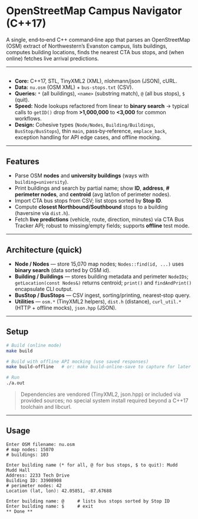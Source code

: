 # OpenStreetMap Campus Navigator (C++17)

A single, end‑to‑end C++ command‑line app that parses an OpenStreetMap (OSM) extract of Northwestern’s Evanston campus, lists buildings, computes building locations, finds the nearest CTA bus stops, and (when online) fetches live arrival predictions.

---

## 

* **Core:** C++17, STL, TinyXML2 (XML), nlohmann/json (JSON), cURL.
* **Data:** `nu.osm` (OSM XML) + `bus-stops.txt` (CSV).
* **Queries:** `*` (all buildings), `<name>` (substring match), `@` (all bus stops), `$` (quit).
* **Speed:** Node lookups refactored from linear to **binary search** → typical calls to `getID()` drop from **>1,000,000** to **<3,000** for common workflows.
* **Design:** Cohesive types (`Node/Nodes`, `Building/Buildings`, `BusStop/BusStops`), thin `main`, pass‑by‑reference, `emplace_back`, exception handling for API edge cases, and offline mocking.

---

## Features

* Parse OSM **nodes** and **university buildings** (ways with `building=university`).
* Print buildings and search by partial name; show **ID**, **address**, **# perimeter nodes**, and **centroid** (avg lat/lon of perimeter nodes).
* Import CTA bus stops from CSV; list stops sorted by **Stop ID**.
* Compute **closest Northbound/Southbound** stops to a building (haversine via `dist.h`).
* Fetch **live predictions** (vehicle, route, direction, minutes) via CTA Bus Tracker API; robust to missing/empty fields; supports **offline** test mode.

---

## Architecture (quick)

* **Node / Nodes** — store 15,070 map nodes; `Nodes::find(id, ...)` uses **binary search** (data sorted by OSM id).
* **Building / Buildings** — stores building metadata and perimeter `NodeIDs`; `getLocation(const Nodes&)` returns centroid; `print()` and `findAndPrint()` encapsulate CLI output.
* **BusStop / BusStops** — CSV ingest, sorting/printing, nearest‑stop query.
* **Utilities** — `osm.*` (TinyXML2 helpers), `dist.h` (distance), `curl_util.*` (HTTP + offline mocks), `json.hpp` (JSON).

---

## Setup

```bash
# Build (online mode)
make build

# Build with offline API mocking (use saved responses)
make build-offline   # or: make build-online-save to capture for later

# Run
./a.out
```

> Dependencies are vendored (TinyXML2, json.hpp) or included via provided sources; no special system install required beyond a C++17 toolchain and libcurl.

---

## Usage

```
Enter OSM filename: nu.osm
# map nodes: 15070
# buildings: 103

Enter building name (* for all, @ for bus stops, $ to quit): Mudd
Mudd Hall
Address: 2233 Tech Drive
Building ID: 33908908
# perimeter nodes: 42
Location (lat, lon): 42.05851, -87.67688

Enter building name: @     # lists bus stops sorted by Stop ID
Enter building name: $     # exit
** Done **
```
